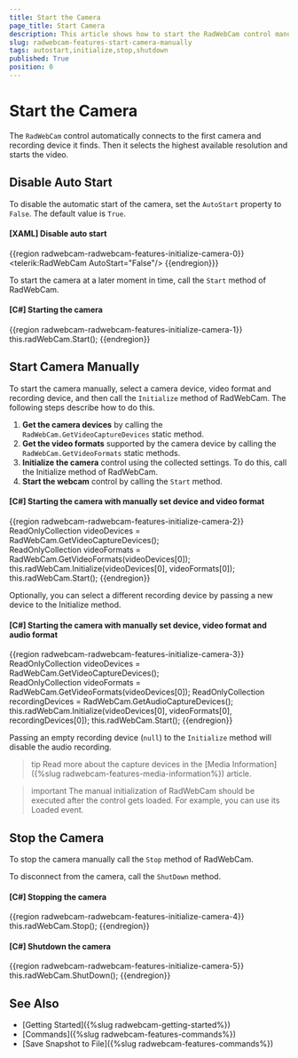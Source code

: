 ```yaml
---
title: Start the Camera
page_title: Start Camera
description: This article shows how to start the RadWebCam control manually by selecting a camera, video format and recording device.
slug: radwebcam-features-start-camera-manually
tags: autostart,initialize,stop,shutdown
published: True
position: 0
---
```


# Start the Camera

The `RadWebCam` control automatically connects to the first camera and recording device it finds. Then it selects the highest available resolution and starts the video.

## Disable Auto Start

To disable the automatic start of the camera, set the `AutoStart` property to `False`. The default value is `True`.

#### __[XAML] Disable auto start__
{{region radwebcam-radwebcam-features-initialize-camera-0}}
	<telerik:RadWebCam AutoStart="False"/>
{{endregion}}}

To start the camera at a later moment in time, call the `Start` method of RadWebCam.

#### __[C#] Starting the camera__
{{region radwebcam-radwebcam-features-initialize-camera-1}}
	this.radWebCam.Start();
{{endregion}}

## Start Camera Manually

To start the camera manually, select a camera device, video format and recording device, and then call the `Initialize` method of RadWebCam. The following steps describe how to do this.

1. __Get the camera devices__ by calling the `RadWebCam.GetVideoCaptureDevices` static method.
2. __Get the video formats__ supported by the camera device by calling the `RadWebCam.GetVideoFormats` static methods.
3. __Initialize the camera__ control using the collected settings. To do this, call the Initialize method of RadWebCam.
4. __Start the webcam__ control by calling the `Start` method.

#### __[C#] Starting the camera with manually set device and video format__
{{region radwebcam-radwebcam-features-initialize-camera-2}}
	ReadOnlyCollection<MediaFoundationDeviceInfo> videoDevices = RadWebCam.GetVideoCaptureDevices();            
	ReadOnlyCollection<MediaFoundationVideoFormatInfo> videoFormats = RadWebCam.GetVideoFormats(videoDevices[0]);
	this.radWebCam.Initialize(videoDevices[0], videoFormats[0]);
	this.radWebCam.Start();
{{endregion}}

Optionally, you can select a different recording device by passing a new device to the Initialize method.

#### __[C#] Starting the camera with manually set device, video format and audio format__
{{region radwebcam-radwebcam-features-initialize-camera-3}}
	ReadOnlyCollection<MediaFoundationDeviceInfo> videoDevices = RadWebCam.GetVideoCaptureDevices();            
	ReadOnlyCollection<MediaFoundationVideoFormatInfo> videoFormats = RadWebCam.GetVideoFormats(videoDevices[0]);
	ReadOnlyCollection<MediaFoundationDeviceInfo> recordingDevices = RadWebCam.GetAudioCaptureDevices();
	this.radWebCam.Initialize(videoDevices[0], videoFormats[0], recordingDevices[0]);
	this.radWebCam.Start();
{{endregion}}

Passing an empty recording device (`null`) to the `Initialize` method will disable the audio recording.

>tip Read more about the capture devices in the [Media Information]({%slug radwebcam-features-media-information%}) article.

>important The manual initialization of RadWebCam should be executed after the control gets loaded. For example, you can use its Loaded event.

## Stop the Camera

To stop the camera manually call the `Stop` method of RadWebCam. 

To disconnect from the camera, call the `ShutDown` method.

#### __[C#] Stopping the camera__
{{region radwebcam-radwebcam-features-initialize-camera-4}}
	this.radWebCam.Stop();
{{endregion}}
	
#### __[C#] Shutdown the camera__
{{region radwebcam-radwebcam-features-initialize-camera-5}}
	this.radWebCam.ShutDown();
{{endregion}}

## See Also  
* [Getting Started]({%slug radwebcam-getting-started%})
* [Commands]({%slug radwebcam-features-commands%})
* [Save Snapshot to File]({%slug radwebcam-features-commands%})
